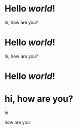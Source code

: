 Hello ***world***!
================================
hi, how are you?

# Hello ***world***!

hi, how are you?

# Hello ***world***!
# hi, how are you?

hi

how
are
you
